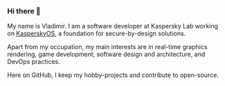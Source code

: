 ### Hi there 👋

My name is Vladimir. I am a software developer at Kaspersky Lab working on [KasperskyOS](https://os.kaspersky.com/), a foundation for secure-by-design solutions.

Apart from my occupation, my main interests are in real-time graphics rendering, game development, software design and architecture, and DevOps practices.

Here on GitHub, I keep my hobby-projects and contribute to open-source.
